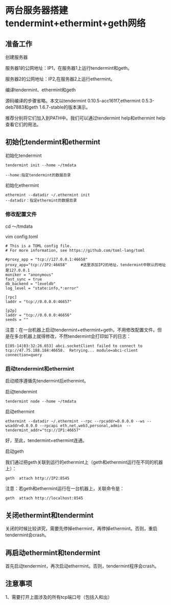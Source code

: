 # 两台服务器搭建tendermint+ethermint+geth网络

## 准备工作

创建服务器

服务器1的公网地址：IP1，在服务器1上运行tendermint和geth。

服务器2的公网地址：IP2,在服务器2上运行ethermint。

编译tendermint、ethermint和geth

源码编译的步骤省略。本文以tendermint 0.10.5-acc161f7,ethermint 0.5.3-deb7883和geth 1.6.7-stable的版本演示。

推荐分别将它们加入到PATH中。我们可以通过tendermint help和ethermint help查看它们的用法。

## 初始化tendermint和ethermint

初始化tendermint

    tendermint init --home ~/tmdata

    --home:指定tendermint的数据目录

初始化ethermint

    ethermint --datadir ~/.ethermint init
    --datadir：指定ethermint的数据目录

### 修改配置文件

cd ～/tmdata

vim config.toml

    # This is a TOML config file.
    # For more information, see https://github.com/toml-lang/toml
    
    #proxy_app = "tcp://127.0.0.1:46658"
    proxy_app="tcp://IP2:46658"      #这里添加IP2的地址，tendermint中默认的地址是127.0.0.1
    moniker = "anonymous"
    fast_sync = true
    db_backend = "leveldb"
    log_level = "state:info,*:error"
    
    [rpc]
    laddr = "tcp://0.0.0.0:46657"
    
    [p2p]
    laddr = "tcp://0.0.0.0:46656"
    seeds = ""


注意：在一台机器上启动tendermint+ethermint+geth，不用修改配置文件。但是在多台机器上就得修改，不然tendermint会打印如下的日志：

    E[05-14|03:32:26.653] abci.socketClient failed to connect to tcp://47.75.188.184:46658.  Retrying... module=abci-client connection=query
     
     
### 启动tendermint和ethermint

启动顺序遵循先tendermint后ethermint。

启动tendermint

    tendermint node --home ~/tmdata

启动ethermint

    ethermint --datadir ~/.ethermint --rpc --rpcaddr=0.0.0.0 --ws --wsaddr=0.0.0.0 --rpcapi eth,net,web3,personal,admin  --tendermint_addr="tcp://IP1:46657"

好，至此，tendermint+ethermint连通。

启动geth

我们通过把geth关联到运行的ethermint上（geth和ethermint运行在不同的机器上）：
    
    geth  attach http://IP2:8545

注意：若geth和ethermint运行在一台机器上，关联命令是：

    geth  attach http://localhost:8545

## 关闭ethermint和tendermint

关闭的时候比较讲究，需要先停掉ethermint，再停掉ethermint。否则，重启tendermint会crash。

## 再启动ethermint和tendermint

首先启动tendermint，再次启动ethermint。否则，tendermint程序会crash。


## 注意事项

1、需要打开上面涉及的所有tcp端口号（包括入和出）




